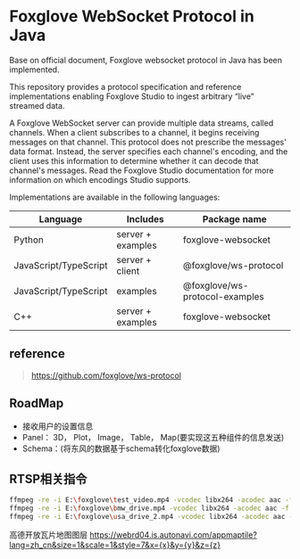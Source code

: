 # Foxglove WebSocket Protocol in Java

Base on official document, Foxglove websocket protocol in Java has been implemented.

This repository provides a protocol specification and reference implementations enabling Foxglove Studio to ingest arbitrary “live” streamed data.

A Foxglove WebSocket server can provide multiple data streams, called channels. When a client subscribes to a channel, it begins receiving messages on that channel. This protocol does not prescribe the messages' data format. Instead, the server specifies each channel's encoding, and the client uses this information to determine whether it can decode that channel's messages. Read the Foxglove Studio documentation for more information on which encodings Studio supports.

Implementations are available in the following languages:


|  Language   | Includes  | Package name |
|  ----  | ----  | ----| 
| Python  | server + examples | foxglove-websocket |
| JavaScript/TypeScript  | server + client | @foxglove/ws-protocol |
| JavaScript/TypeScript  | examples | @foxglove/ws-protocol-examples |
| C++  | server + examples | foxglove-websocket |


## reference

> https://github.com/foxglove/ws-protocol


## RoadMap

- 接收用户的设置信息
- Panel： 3D， Plot， Image， Table， Map(要实现这五种组件的信息发送)
- Schema：(将东风的数据基于schema转化foxglove数据)

## RTSP相关指令
```bash
ffmpeg -re -i E:\foxglove\test_video.mp4 -vcodec libx264 -acodec aac -f flv rtmp://127.0.0.1:1935/demo
ffmpeg -re -i E:\foxglove\bmw_drive.mp4 -vcodec libx264 -acodec aac -f flv rtmp://127.0.0.1:1935/demo
ffmpeg -re -i E:\foxglove\usa_drive_2.mp4 -vcodec libx264 -acodec aac -f flv rtmp://127.0.0.1:1935/demo
```

高德开放瓦片地图图层 https://webrd04.is.autonavi.com/appmaptile?lang=zh_cn&size=1&scale=1&style=7&x={x}&y={y}&z={z}
